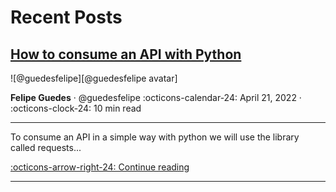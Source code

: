 # Recent Posts

## [How to consume an API with Python]

<aside class="mdx-author" markdown>
![@guedesfelipe][@guedesfelipe avatar]

<span>__Felipe Guedes__ · @guedesfelipe</span>
<span>
:octicons-calendar-24: April 21, 2022 ·
:octicons-clock-24: 10 min read
</span>
</aside>


  [@guedesfelipe avatar]: https://avatars.githubusercontent.com/u/25853920

  [How to consume an API with Python]: python/consume-api.md

---

To consume an API in a simple way with python we will use the library called requests...

  [:octicons-arrow-right-24: Continue reading][How to consume an API with Python]

---
